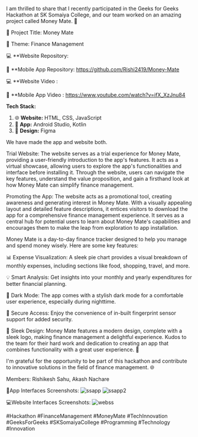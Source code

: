 I am thrilled to share that I recently participated in the Geeks for Geeks Hackathon at SK Somaiya College, and our team worked on an amazing project called Money Mate. 🌟

📌 Project Title: Money Mate

🎯 Theme: Finance Management

💻 **Website Repository: 

📱 **Mobile App Repository: https://github.com/Rishi2419/Money-Mate

💻 **Website Video : 

📱 **Mobile App Video : https://www.youtube.com/watch?v=ifX_XzJnu84

**Tech Stack:**
1. 🌐 **Website:** HTML, CSS, JavaScript
2. 📱 **App:** Android Studio, Kotlin
3. 🎨 **Design:** Figma

We have made the app and website both.

Trial Website:
The website serves as a trial experience for Money Mate, providing a user-friendly introduction to the app's features. It acts as a virtual showcase, allowing users to explore the app's functionalities and interface before installing it. Through the website, users can navigate the key features, understand the value proposition, and gain a firsthand look at how Money Mate can simplify finance management.

Promoting the App:
The website acts as a promotional tool, creating awareness and generating interest in Money Mate. With a visually appealing layout and detailed feature descriptions, it entices visitors to download the app for a comprehensive finance management experience. It serves as a central hub for potential users to learn about Money Mate's capabilities and encourages them to make the leap from exploration to app installation.
   
Money Mate is a day-to-day finance tracker designed to help you manage and spend money wisely. Here are some key features:

📊 Expense Visualization:
A sleek pie chart provides a visual breakdown of monthly expenses, including sections like food, shopping, travel, and more.

💡 Smart Analysis:
Get insights into your monthly and yearly expenditures for better financial planning.

🌙 Dark Mode:
The app comes with a stylish dark mode for a comfortable user experience, especially during nighttime.

🔐 Secure Access:
Enjoy the convenience of in-built fingerprint sensor support for added security.

🎨 Sleek Design:
Money Mate features a modern design, complete with a sleek logo, making finance management a delightful experience.
Kudos to the team for their hard work and dedication to creating an app that combines functionality with a great user experience. 💪


I'm grateful for the opportunity to be part of this hackathon and contribute to innovative solutions in the field of finance management. 🌐

Members: Rishikesh Sahu, Akash Nachare


📱App Interfaces Screenshots:
![ssapp](https://github.com/Rishi2419/Money-Mate/assets/114185158/ddd82916-609e-44fb-88aa-ffc893b98a0c)
![ssapp2](https://github.com/Rishi2419/Money-Mate/assets/114185158/63f754fc-d5e6-4062-af90-0701f174e1c7)

💻Website Interfaces Screenshots:
![webss](https://github.com/Rishi2419/Money-Mate/assets/114185158/da2e1f2d-c13b-405d-ad10-b1355bf7d908)

#Hackathon #FinanceManagement #MoneyMate #TechInnovation #GeeksForGeeks #SKSomaiyaCollege #Programming #Technology #Innovation
